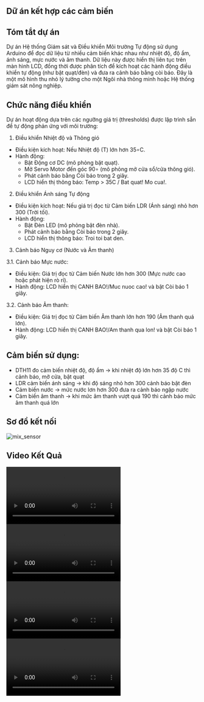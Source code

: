 ## **Dữ án kết hợp các cảm biến**
## **Tóm tắt dự án**
Dự án Hệ thống Giám sát và Điều khiển Môi trường Tự động sử dụng Arduino để đọc dữ liệu từ nhiều cảm biến khác nhau như nhiệt độ, độ ẩm, ánh sáng, mực nước và âm thanh. Dữ liệu này được hiển thị liên tục trên màn hình LCD, đồng thời được phân tích để kích hoạt các hành động điều khiển tự động (như bật quạt/đèn) và đưa ra cảnh báo bằng còi báo. Đây là một mô hình thu nhỏ lý tưởng cho một Ngôi nhà thông minh hoặc Hệ thống giám sát nông nghiệp.

## **Chức năng điều khiển**
Dự án hoạt động dựa trên các ngưỡng giá trị (thresholds) được lập trình sẵn để tự động phản ứng với môi trường:
1. Điều khiển Nhiệt độ và Thông gió
- Điều kiện kích hoạt: Nếu Nhiệt độ (T) lớn hơn 35∘C.
- Hành động:
    + Bật Động cơ DC (mô phỏng bật quạt).
    + Mở Servo Motor đến góc 90∘ (mô phỏng mở cửa sổ/cửa thông gió).
    + Phát cảnh báo bằng Còi báo trong 2 giây.
    + LCD hiển thị thông báo: Temp > 35C / Bat quat! Mo cua!.
2. Điều khiển Ánh sáng Tự động
- Điều kiện kích hoạt: Nếu giá trị đọc từ Cảm biến LDR (Ánh sáng) nhỏ hơn 300 (Trời tối).
- Hành động:
    + Bật Đèn LED (mô phỏng bật đèn nhà).
    + Phát cảnh báo bằng Còi báo trong 2 giây.
    + LCD hiển thị thông báo: Troi toi bat den.
3. Cảnh báo Nguy cơ (Nước và Âm thanh)

3.1. Cảnh báo Mực nước:
- Điều kiện: Giá trị đọc từ Cảm biến Nước lớn hơn 300 (Mực nước cao hoặc phát hiện rò rỉ).
- Hành động: LCD hiển thị CANH BAO!/Muc nuoc cao! và bật Còi báo 1 giây.

3.2. Cảnh báo Âm thanh:
- Điều kiện: Giá trị đọc từ Cảm biến Âm thanh lớn hơn 190 (Âm thanh quá lớn).
- Hành động: LCD hiển thị CANH BAO!/Am thanh qua lon! và bật Còi báo 1 giây.

## **Cảm biến sử dụng:**
- DTH11 đo cảm biến nhiệt độ, độ ẩm -> khi nhiệt độ lớn hơn 35 độ C thì cảnh báo, mở cửa, bật quạt
- LDR cảm biến ánh sáng -> khi độ sáng nhỏ hơn 300 cảnh báo bật đèn
- Cảm biến nước -> mức nước lơn hơn 300 đưa ra cảnh báo ngập nước
- Cảm biến âm thanh -> khi mức âm thanh vượt quá 190 thì cảnh báo mức âm thanh quá lớn

## **Sơ đồ kết nối**
![mix_sensor](https://github.com/user-attachments/assets/defb3d4d-3e6d-4944-9dde-2dfbd7972e3b)

## Video Kết Quả
<video src="https://github.com/user-attachments/assets/00cbe7d8-4b2d-4f16-ba37-5dd8806f20f7" controls>
    Trình duyệt của bạn không hỗ trợ thẻ video.
</video>
<video src="https://github.com/user-attachments/assets/00cbe7b18b8d55-fa3c-4441-9739-59bb03fdb1ea" controls>
    Trình duyệt của bạn không hỗ trợ thẻ video.
</video>
<video src="https://github.com/user-attachments/assets/b962cf2c-b63b-401a-b383-6c205bbb1a5b" controls>
    Trình duyệt của bạn không hỗ trợ thẻ video.
</video>
<video src="https://github.com/user-attachments/assets/ad9eea21-e066-4924-9b1a-af28e767178b" controls>
    Trình duyệt của bạn không hỗ trợ thẻ video.
</video>
